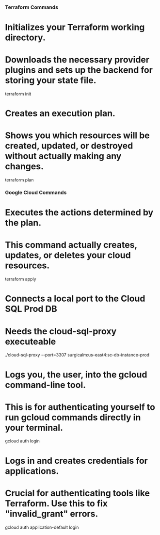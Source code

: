 ### Terraform Commands ###

# Initializes your Terraform working directory.
# Downloads the necessary provider plugins and sets up the backend for storing your state file.
terraform init

# Creates an execution plan.
# Shows you which resources will be created, updated, or destroyed without actually making any changes.
terraform plan

### Google Cloud Commands ###

# Executes the actions determined by the plan.
# This command actually creates, updates, or deletes your cloud resources.
terraform apply

# Connects a local port to the Cloud SQL Prod DB 
# Needs the cloud-sql-proxy executeable 
./cloud-sql-proxy --port=3307 surgicalm:us-east4:sc-db-instance-prod

# Logs you, the user, into the gcloud command-line tool.
# This is for authenticating yourself to run gcloud commands directly in your terminal.
gcloud auth login

# Logs in and creates credentials for applications.
# Crucial for authenticating tools like Terraform. Use this to fix "invalid_grant" errors.
gcloud auth application-default login